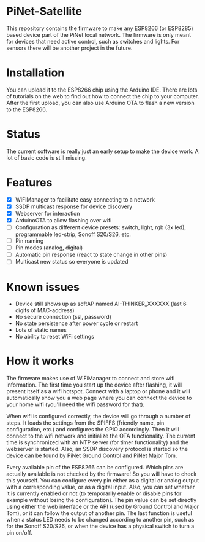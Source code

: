 # PiNet-Satellite
This repository contains the firmware to make any ESP8266 (or ESP8285) based device part of the PiNet local network. The firmware is only meant for devices that need active control, such as switches and lights. For sensors there will be another project in the future.

# Installation
You can upload it to the ESP8266 chip using the Arduino IDE. There are lots of tutorials on the web to find out how to connect the chip to your computer. After the first upload, you can also use Arduino OTA to flash a new version to the ESP8266.

# Status
The current software is really just an early setup to make the device work. A lot of basic code is still missing.

# Features
- [x] WiFiManager to facilitate easy connecting to a network
- [x] SSDP multicast response for device discovery
- [x] Webserver for interaction
- [x] ArduinoOTA to allow flashing over wifi
- [ ] Configuration as different device presets: switch, light, rgb (3x led), programmable led-strip, Sonoff S20/S26, etc.
- [ ] Pin naming
- [ ] Pin modes (analog, digital)
- [ ] Automatic pin response (react to state change in other pins)
- [ ] Multicast new status so everyone is updated

# Known issues
- Device still shows up as softAP named AI-THINKER_XXXXXX (last 6 digits of MAC-address)
- No secure connection (ssl, password)
- No state persistence after power cycle or restart
- Lots of static names
- No ability to reset WiFi settings

# How it works
The firmware makes use of WiFiManager to connect and store wifi information. The first time you start up the device after flashing, it will present itself as a wifi hotspot. Connect with a laptop or phone and it will automatically show you a web page where you can connect the device to your home wifi (you'll need the wifi password for that).

When wifi is configured correctly, the device will go through a number of steps. It loads the settings from the SPIFFS (friendly name, pin configuration, etc.) and configures the GPIO accordingly. Then it will connect to the wifi network and initialize the OTA functionality. The current time is synchronized with an NTP server (for timer functionality) and the webserver is started. Also, an SSDP discovery protocol is started so the device can be found by PiNet Ground Control and PiNet Major Tom.

Every available pin of the ESP8266 can be configured. Which pins are actually available is not checked by the firmware! So you will have to check this yourself. You can configure every pin either as a digital or analog output with a corresponding value, or as a digital input. Also, you can set whether it is currently enabled or not (to temporarily enable or disable pins for example without losing the configuration). The pin value can be set directly using either the web interface or the API (used by Ground Control and Major Tom), or it can follow the output of another pin. The last function is useful when a status LED needs to be changed according to another pin, such as for the Sonoff S20/S26, or when the device has a physical switch to turn a pin on/off. 
